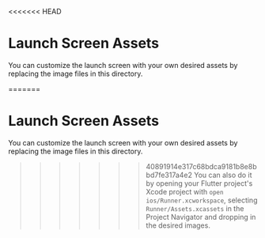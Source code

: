 <<<<<<< HEAD
# Launch Screen Assets

You can customize the launch screen with your own desired assets by replacing the image files in this directory.

=======
# Launch Screen Assets

You can customize the launch screen with your own desired assets by replacing the image files in this directory.

>>>>>>> 40891914e317c68bdca9181b8e8bbd7fe317a4e2
You can also do it by opening your Flutter project's Xcode project with `open ios/Runner.xcworkspace`, selecting `Runner/Assets.xcassets` in the Project Navigator and dropping in the desired images.